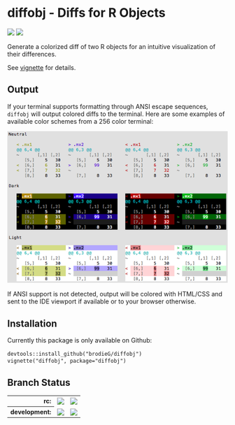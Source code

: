 # diffobj - Diffs for R Objects

<a href='https://travis-ci.org/brodieG/diffobj'><img src='https://travis-ci.org/brodieG/diffobj.svg?branch=master'></a>
<a href='https://codecov.io/github/brodieG/diffobj?branch=master'>
  <img src='https://codecov.io/github/brodieG/diffobj/coverage.svg?branch=master'>
</a>

Generate a colorized diff of two R objects for an intuitive visualization of their differences.

See [vignette](http://htmlpreview.github.io/?https://raw.githubusercontent.com/brodieG/diffobj/master/inst/doc/diffobj.html) for details.

## Output

If your terminal supports formatting through ANSI escape sequences, `diffobj` will output colored diffs to the terminal.  Here are some examples of available color schemes from a 256 color terminal:

![Color Scheme Examples](vignettes/ansi256brightness.png)

If ANSI support is not detected, output will be colored with HTML/CSS and sent to the IDE viewport if available or to your browser otherwise.

## Installation

Currently this package is only available on Github:

```
devtools::install_github("brodieG/diffobj")
vignette("diffobj", package="diffobj")
```

## Branch Status

<table style="border: none; background-color: transparent;">
  <tr style="border: none; background-color: transparent; padding: 2px;">
  <th style="text-align: right;">rc:
  <td>
  <a href='https://travis-ci.org/brodieG/diffobj'>
    <img
      style="vertical-align: middle;"
      src='https://travis-ci.org/brodieG/diffobj.svg?branch=rc'
    >
  </a>
  <td>
  <a href='https://codecov.io/github/brodieG/diffobj?branch=rc'>
    <img
      src='https://codecov.io/github/brodieG/diffobj/coverage.svg?branch=rc'
      style="vertical-align: middle;"
    >
  </a>
  <tr style="border: none; background-color: transparent; padding: 2px;">
  <th style="text-align: right;">development:
  <td>
  <a href='https://travis-ci.org/brodieG/diffobj'>
    <img
      style="vertical-align: middle;"
      src='https://travis-ci.org/brodieG/diffobj.svg?branch=development'
    >
  </a>
  <td>
  <a href='https://codecov.io/github/brodieG/diffobj?branch=development'>
    <img
      src='https://codecov.io/github/brodieG/diffobj/coverage.svg?branch=development'
      style="vertical-align: middle;"
    >
  </a>
</table>
